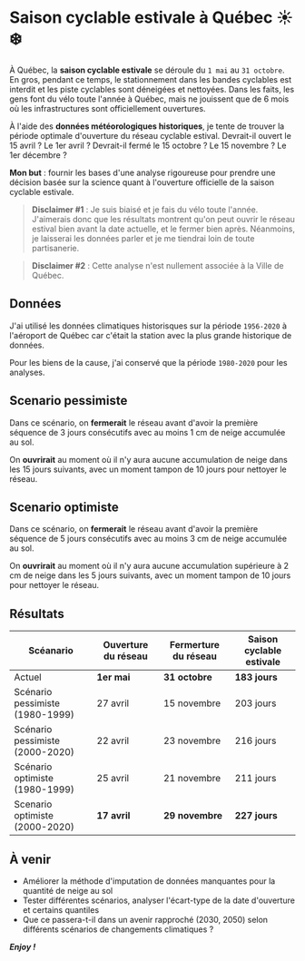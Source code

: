 Saison cyclable estivale à Québec ☀️❄️
================================================================================


À Québec, la __saison cyclable estivale__ se déroule du `1 mai` au `31 octobre`. En gros, pendant ce temps, le stationnement dans les bandes cyclables est interdit et les piste cyclables sont déneigées et nettoyées. Dans les faits, les gens font du vélo toute l'année à Québec, mais ne jouissent que de 6 mois où les infrastructures sont officiellement ouvertures.

À l'aide des __données météorologiques historiques__, je tente de trouver la période optimale d'ouverture du réseau cyclable estival. Devrait-il ouvert le 15 avril ? Le 1er avril ? Devrait-il fermé le 15 octobre ? Le 15 novembre ? Le 1er décembre ? 

__Mon but__ : fournir les bases d'une analyse rigoureuse pour prendre une décision basée sur la science quant à l'ouverture officielle de la saison cyclable estivale.

> __Disclaimer #1__ : Je suis biaisé et je fais du vélo toute l'année. J'aimerais donc que les résultats montrent qu'on peut ouvrir le réseau estival bien avant la date actuelle, et le fermer bien après. Néanmoins, je laisserai les données parler et je me tiendrai loin de toute partisanerie.

> __Disclaimer #2__ : Cette analyse n'est nullement associée à la Ville de Québec.

Données
--------------------------------------------------------------------------------

J'ai utilisé les données climatiques historisques sur la période `1956-2020` à l'aéroport de Québec car c'était la station avec la plus grande historique de données.

Pour les biens de la cause, j'ai conservé que la période `1980-2020` pour les analyses.


Scenario pessimiste
--------------------------------------------------------------------------------


Dans ce scénario, on __fermerait__ le réseau avant d'avoir la première séquence de 3 jours consécutifs avec au moins 1 cm de neige accumulée au sol. 

On __ouvrirait__ au moment où il n'y aura aucune accumulation de neige dans les 15 jours suivants, avec un moment tampon de 10 jours pour nettoyer le réseau. 


Scenario optimiste
--------------------------------------------------------------------------------

Dans ce scénario, on __fermerait__ le réseau avant d'avoir la première séquence de 5 jours consécutifs avec au moins 3 cm de neige accumulée au sol. 

On __ouvrirait__ au moment où il n'y aura aucune accumulation supérieure à 2 cm de neige dans les 5 jours suivants, avec un moment tampon de 10 jours pour nettoyer le réseau. 


Résultats
--------------------------------------------------------------------------------

| Scéanario                         | Ouverture du réseau | Fermerture du réseau | Saison cyclable estivale |
|-----------------------------------|---------------------|----------------------|--------------------------|
| Actuel                            | __1er mai__         | __31 octobre__       | __183 jours__            |
| Scénario pessimiste (1980-1999)   | 27 avril            | 15 novembre          | 203 jours                |
| Scénario pessimiste (2000-2020)   | 22 avril            | 23 novembre          | 216 jours                |
| Scénario optimiste  (1980-1999)   | 25 avril            | 21 novembre          | 211 jours                |
| Scenario optimiste  (2000-2020)   | __17 avril__        | __29 novembre__      | __227 jours__            |



À venir
--------------------------------------------------------------------------------


+ Améliorer la méthode d'imputation de données manquantes pour la quantité de neige au sol
+ Tester différentes scénarios, analyser l'écart-type de la date d'ouverture et certains quantiles
+ Que ce passera-t-il dans un avenir rapproché (2030, 2050) selon différents scénarios de changements climatiques ?


___Enjoy !___